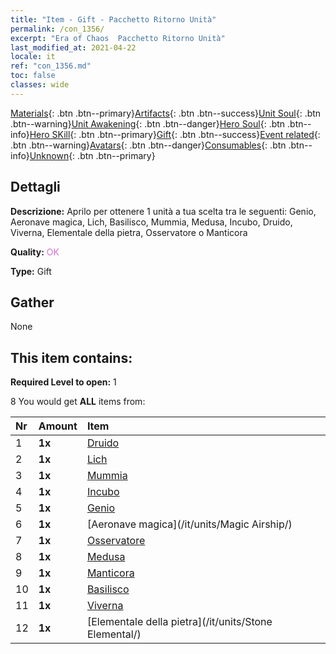 ```yaml
---
title: "Item - Gift - Pacchetto Ritorno Unità"
permalink: /con_1356/
excerpt: "Era of Chaos  Pacchetto Ritorno Unità"
last_modified_at: 2021-04-22
locale: it
ref: "con_1356.md"
toc: false
classes: wide
---
```

 [Materials](/ItemsIT/){: .btn .btn--primary}[Artifacts](/ItemsIT/Artifacts/){: .btn .btn--success}[Unit Soul](/ItemsIT/UnitSoul/){: .btn .btn--warning}[Unit Awakening](/ItemsIT/UnitAwakening/){: .btn .btn--danger}[Hero Soul](/ItemsIT/HeroSoul/){: .btn .btn--info}[Hero SKill](/ItemsIT/HeroSkill/){: .btn .btn--primary}[Gift](/ItemsIT/Gift/){: .btn .btn--success}[Event related](/ItemsIT/Events/){: .btn .btn--warning}[Avatars](/ItemsIT/Avatars/){: .btn .btn--danger}[Consumables](/ItemsIT/Consumables/){: .btn .btn--info}[Unknown](/ItemsIT/Unknown/){: .btn .btn--primary}

## Dettagli
 **Descrizione:** Aprilo per ottenere 1 unità a tua scelta tra le seguenti: Genio, Aeronave magica, Lich, Basilisco, Mummia, Medusa, Incubo, Druido, Viverna, Elementale della pietra, Osservatore o Manticora

 **Quality:** <span style="color: #DA70D6">OK</span>

 **Type:** Gift

## Gather

  None

## This item contains:

 **Required Level to open:** 1

 8 You would get **ALL** items  from:

  | Nr | Amount |     Item    |
  |:---|:-------|:------------|
  | 1 |  **1x** | [Druido](/it/units/Druid/) |  | 
  | 2 |  **1x** | [Lich](/it/units/Lich/) |  | 
  | 3 |  **1x** | [Mummia](/it/units/Mummy/) |  | 
  | 4 |  **1x** | [Incubo](/it/units/Nightmare/) |  | 
  | 5 |  **1x** | [Genio](/it/units/Genie/) |  | 
  | 6 |  **1x** | [Aeronave magica](/it/units/Magic Airship/) |  | 
  | 7 |  **1x** | [Osservatore](/it/units/Beholder/) |  | 
  | 8 |  **1x** | [Medusa](/it/units/Medusa/) |  | 
  | 9 |  **1x** | [Manticora](/it/units/Manticore/) |  | 
  | 10 |  **1x** | [Basilisco](/it/units/Basilisk/) |  | 
  | 11 |  **1x** | [Viverna](/it/units/Wyvern/) |  | 
  | 12 |  **1x** | [Elementale della pietra](/it/units/Stone Elemental/) |  | 
